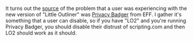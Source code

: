 It turns out the <a href="https://github.com/scripting/Scripting-News/issues/150#issuecomment-581407743">source</a> of the problem that a user was experiencing with the new version of "Little Outliner" was <a href="https://www.eff.org/privacybadger">Privacy Badger</a> from EFF. I gather it's something that a user can disable, so if you have "LO2" and you're running Privacy Badger, you should disable their distrust of scripting.com and then LO2 should work as it should. 
